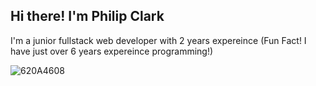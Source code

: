 ## Hi there! I'm Philip Clark
I'm a junior fullstack web developer with 2 years expereince (Fun Fact! I have just over 6 years expereince programming!)

![620A4608](https://user-images.githubusercontent.com/56705400/173844493-32980f1e-b68c-4024-99e3-c227385179e6.jpg)


<!---
Philip-Clark/Philip-Clark is a ✨ special ✨ repository because its `README.md` (this file) appears on your GitHub profile.
You can click the Preview link to take a look at your changes.
--->
